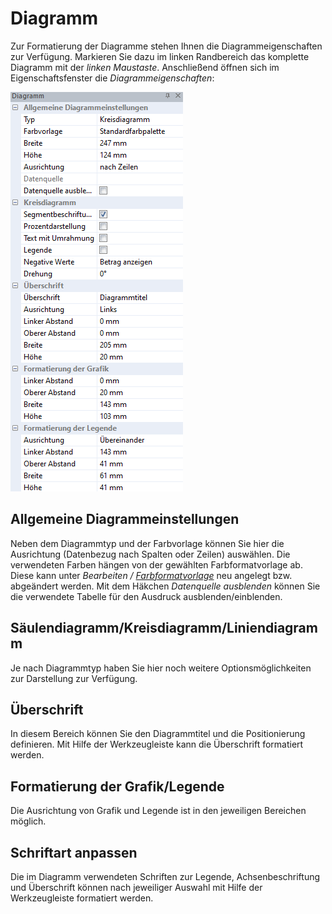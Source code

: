 # Diagramm

Zur Formatierung der Diagramme stehen Ihnen die Diagrammeigenschaften zur Verfügung. Markieren Sie dazu im linken Randbereich das komplette Diagramm mit der *linken Maustaste*. Anschließend öffnen sich im Eigenschaftsfenster die *Diagrammeigenschaften*:

![Image](img/image80.png)

## Allgemeine Diagrammeinstellungen

Neben dem Diagrammtyp und der Farbvorlage können Sie hier die Ausrichtung (Datenbezug nach Spalten oder Zeilen) auswählen. Die verwendeten Farben hängen von der gewählten Farbformatvorlage ab. Diese kann unter *Bearbeiten / [Farbformatvorlage](../Report_bearbeiten/Formatvorlagen.md)* neu angelegt bzw. abgeändert werden. Mit dem Häkchen *Datenquelle ausblenden* können Sie die verwendete Tabelle für den Ausdruck ausblenden/einblenden.

## Säulendiagramm/Kreisdiagramm/Liniendiagramm

Je nach Diagrammtyp haben Sie hier noch weitere Optionsmöglichkeiten zur Darstellung zur Verfügung.

## Überschrift

In diesem Bereich können Sie den Diagrammtitel und die Positionierung definieren. Mit Hilfe der Werkzeugleiste kann die Überschrift formatiert werden.

## Formatierung der Grafik/Legende

Die Ausrichtung von Grafik und Legende ist in den jeweiligen Bereichen möglich.

## Schriftart anpassen

Die im Diagramm verwendeten Schriften zur Legende, Achsenbeschriftung und Überschrift können nach jeweiliger Auswahl mit Hilfe der Werkzeugleiste formatiert werden.